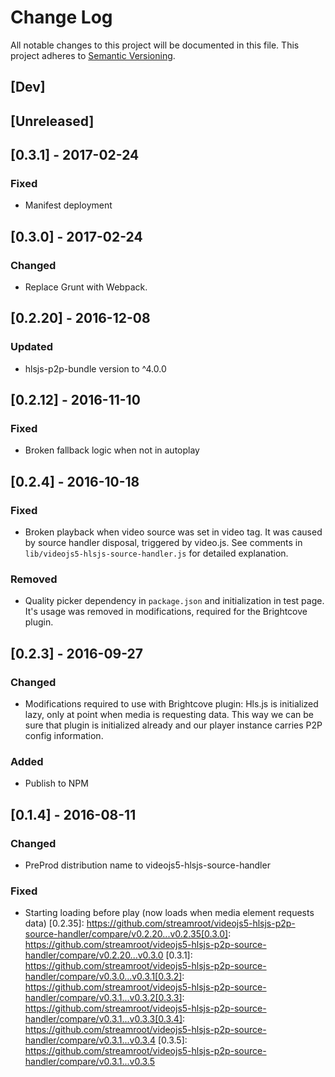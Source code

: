 # Change Log
All notable changes to this project will be documented in this file.
This project adheres to [Semantic Versioning](http://semver.org/).

## [Dev]

## [Unreleased]

## [0.3.1] - 2017-02-24
### Fixed
- Manifest deployment

## [0.3.0] - 2017-02-24
### Changed
- Replace Grunt with Webpack.

## [0.2.20] - 2016-12-08
### Updated
- hlsjs-p2p-bundle version to ^4.0.0

## [0.2.12] - 2016-11-10
### Fixed
- Broken fallback logic when not in autoplay

## [0.2.4] - 2016-10-18
### Fixed
- Broken playback when video source was set in video tag. It was caused by source handler disposal, triggered by video.js. See comments in `lib/videojs5-hlsjs-source-handler.js` for detailed explanation.

### Removed
- Quality picker dependency in `package.json` and initialization in test page. It's usage was removed in modifications, required for the Brightcove plugin.

## [0.2.3] - 2016-09-27
### Changed
- Modifications required to use with Brightcove plugin: Hls.js is initialized lazy, only at point when media is requesting data. This way we can be sure that plugin is initialized already and our player instance carries P2P config information.

### Added
- Publish to NPM

## [0.1.4] - 2016-08-11
### Changed
- PreProd distribution name to videojs5-hlsjs-source-handler

### Fixed
- Starting loading before play (now loads when media element requests data)
[0.2.35]: https://github.com/streamroot/videojs5-hlsjs-p2p-source-handler/compare/v0.2.20...v0.2.35[0.3.0]: https://github.com/streamroot/videojs5-hlsjs-p2p-source-handler/compare/v0.2.20...v0.3.0
[0.3.1]: https://github.com/streamroot/videojs5-hlsjs-p2p-source-handler/compare/v0.3.0...v0.3.1[0.3.2]: https://github.com/streamroot/videojs5-hlsjs-p2p-source-handler/compare/v0.3.1...v0.3.2[0.3.3]: https://github.com/streamroot/videojs5-hlsjs-p2p-source-handler/compare/v0.3.1...v0.3.3[0.3.4]: https://github.com/streamroot/videojs5-hlsjs-p2p-source-handler/compare/v0.3.1...v0.3.4
[0.3.5]: https://github.com/streamroot/videojs5-hlsjs-p2p-source-handler/compare/v0.3.1...v0.3.5
